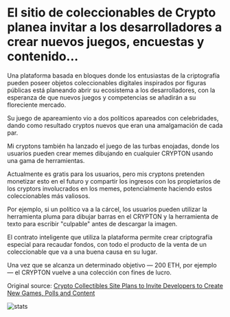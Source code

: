 # El sitio de coleccionables de Crypto planea invitar a los desarrolladores a crear nuevos juegos, encuestas y contenido...

Una plataforma basada en bloques donde los entusiastas de la criptografía pueden poseer objetos coleccionables digitales inspirados por figuras públicas está planeando abrir su ecosistema a los desarrolladores, con la esperanza de que nuevos juegos y competencias se añadirán a su floreciente mercado.

Su juego de apareamiento vio a dos políticos apareados con celebridades, dando como resultado cryptos nuevos que eran una amalgamación de cada par.

Mi cryptons también ha lanzado el juego de las turbas enojadas, donde los usuarios pueden crear memes dibujando en cualquier CRYPTON usando una gama de herramientas.

Actualmente es gratis para los usuarios, pero mis cryptons pretenden monetizar esto en el futuro y compartir los ingresos con los propietarios de los cryptors involucrados en los memes, potencialmente haciendo estos coleccionables más valiosos.

Por ejemplo, si un político va a la cárcel, los usuarios pueden utilizar la herramienta pluma para dibujar barras en el CRYPTON y la herramienta de texto para escribir "culpable" antes de descargar la imagen.

El contrato inteligente que utiliza la plataforma permite crear criptografía especial para recaudar fondos, con todo el producto de la venta de un coleccionable que va a una buena causa en su lugar.

Una vez que se alcanza un determinado objetivo — 200 ETH, por ejemplo — el CRYPTON vuelve a una colección con fines de lucro.

Original source: [Crypto Collectibles Site Plans to Invite Developers to Create New Games, Polls and Content](https://cointelegraph.com/news/crypto-collectibles-site-plans-to-invite-developers-to-create-new-games-polls-and-content)

![stats](https://c.statcounter.com/11760860/0/a89fa40b/1/ "stats")